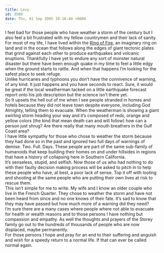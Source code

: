 ```yaml
---
title: Levy.
id: 3508
date: Thu, 01 Sep 2005 10:16:40 +0000
---
```


I feel bad for those people who have weather a storm of the century but I also feel a bit frustrated with my fellow countrymen and their lack of sanity.  
 For most of my life, I have lived within the [Ring of Fire](http://en.wikipedia.org/wiki/Pacific_Ring_of_Fire), an imaginary ring on land and in the ocean that follows along the edges of giant tectonic plates that grind against each other to produce earthquakes and volcanic eruptions. Thankfully I have yet to endure any sort of monster natural disaster but there have been enough quake in my time to feel a little edgy when the ground starts to rattle. And when that happens I’m looking for the safest place to seek refuge.  
 Unlike hurricanes and typhoons you don’t have the connivence of warning, of any kind. It just happens and you have seconds to react. Sure, it would be great if the local weatherman tacked on a little earthquake forecast report onto his job description but the science isn’t there yet.  
 So It upsets the hell out of me when I see people stranded in homes and hotels because they did not leave town despite everyone, including God Almighty, telling them to evacuate. When the weatherman is showing a giant swirling storm heading your way and it’s composed of reds, orange and yellow colors (the kind that mean death can and will follow) how can a person just shrug? Are there really that many mouth breathers in the Gulf Coast area?  
 I have little sympathy for those who chose to weather the storm because they had done so in the past and ignored two full days of warnings of demise. Two. Full. Days. These people are part of the same sub-family of humanoids that keep building their homes on and under hillsides in regions that have a history of collapsing here in Southern California.  
 It’s senseless, stupid, and selfish. Now those of us who had nothing to do with their faulty decision making process will be asked to pitch in to help these people who have, at best, a poor lack of sense. Top it off with looting and shooting at the same people who are putting their own lives at risk to rescue them.  
 This isn’t simple for me to write. My wife and I know an older couple who live in the French Quarter. They chose to weather the storm and have not been heard from since and no one knows of their fate. It’s sad to know that they may have passed but how much more of a warning did they need?  
 I’m sure there are a many cases where people where not able to evacuate for health or wealth reasons and to those persons I have nothing but compassion and empathy. As well the thoughts and prayers of the Storey family go out to the hundreds of thousands of people who are now displaced, maybe permanently.  
 For those persons I hope and pray for an end to their suffering and anguish and wish for a speedy return to a normal life. If that can ever be called normal again.


